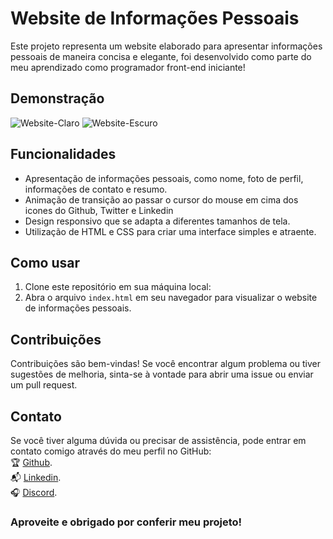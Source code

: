 # Website de Informações Pessoais 

Este projeto representa um website elaborado para apresentar informações pessoais de maneira concisa e elegante, foi desenvolvido como parte do meu aprendizado como programador front-end iniciante!

## Demonstração
![Website-Claro](https://github.com/Jouberly/website-informacoes-pessoais/assets/143310600/a28ceeee-34f7-4e60-95f4-21825a74e7db)
![Website-Escuro](https://github.com/Jouberly/website-informacoes-pessoais/assets/143310600/08fcbdcd-a32a-43a9-9cde-4c558439e27f)


## Funcionalidades

- Apresentação de informações pessoais, como nome, foto de perfil, informações de contato e resumo.
- Animação de transição ao passar o cursor do mouse em cima dos icones do Github, Twitter e Linkedin
- Design responsivo que se adapta a diferentes tamanhos de tela.
- Utilização de HTML e CSS para criar uma interface simples e atraente.

## Como usar

1. Clone este repositório em sua máquina local:
2. Abra o arquivo `index.html` em seu navegador para visualizar o website de informações pessoais.

## Contribuições

Contribuições são bem-vindas! Se você encontrar algum problema ou tiver sugestões de melhoria, sinta-se à vontade para abrir uma issue ou enviar um pull request.

## Contato

Se você tiver alguma dúvida ou precisar de assistência, pode entrar em contato comigo através do meu perfil no GitHub: <br>
 🏆 [Github](https://github.com/Jouberly). <br>
 📬 [Linkedin](https://www.linkedin.com/in/jouberly-gabriel-a1683928b/). <br>
 🎧 [Discord](https://discord.com/users/399624080216686602). <br>

### Aproveite e obrigado por conferir meu projeto!
